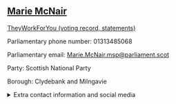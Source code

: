 ## <a href="https://www.parliament.scot/msps/current-and-previous-msps/marie-mcnair">Marie McNair</a>

<a href="https://www.theyworkforyou.com/mp/26006/marie_mcnair">TheyWorkForYou (voting record, statements)</a> 

Parliamentary phone number: 01313485068 

Parliamentary email: Marie.McNair.msp@parliament.scot 

Party: Scottish National Party 

Borough: Clydebank and Milngavie 

<details><summary>Extra contact information and social media</summary> 
<li>Parliamentary address: The Scottish Parliament, EH99 1SP, Edinburgh</li>
<li>Local office address: Titan Enterprise Business Centre, 1 Aurora Avenue, Queens Quay, Clydebank, G81 1BF</li>
<li>Local office phone number: 01417378010</li>
<li>Twitter:</li>
<li>Facebook:</li>
<li>Website:</li>
</details>